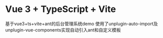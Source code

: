 # Vue 3 + TypeScript + Vite

基于vue3+ts+vite+ant的后台管理系统demo
使用了unplugin-auto-import及unplugin-vue-components实现自动引入ant和自定义模板